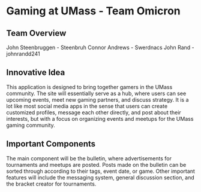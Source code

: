 # Gaming at UMass - Team Omicron
## Team Overview
John Steenbruggen - Steenbruh
Connor Andrews - Swerdnacs
John Rand - johnrandd241
## Innovative Idea
This application is designed to bring together gamers in the UMass community. The site will essentially serve as a hub, where users can see upcoming events, meet new gaming partners, and discuss strategy.  It is a lot like most social media apps in the sense that users can create customized profiles, message each other directly, and post about their interests, but with a focus on organizing events and meetups for the UMass gaming community.
## Important Components
The main component will be the bulletin, where advertisements for tournaments and meetups are posted. Posts made on the bulletin can be sorted through according to their tags, event date, or game. Other important features will include the messaging system, general discussion section, and the bracket creator for tournaments.
